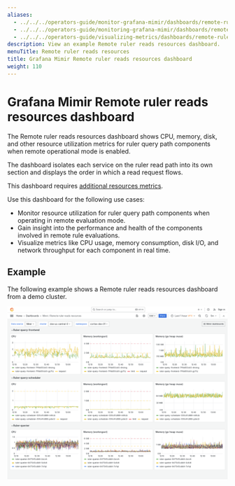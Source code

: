 ```yaml
---
aliases:
  - ../../../operators-guide/monitor-grafana-mimir/dashboards/remote-ruler-reads-resources/
  - ../../../operators-guide/monitoring-grafana-mimir/dashboards/remote-ruler-reads-resources/
  - ../../../operators-guide/visualizing-metrics/dashboards/remote-ruler-reads-resources/
description: View an example Remote ruler reads resources dashboard.
menuTitle: Remote ruler reads resources
title: Grafana Mimir Remote ruler reads resources dashboard
weight: 110
---
```



# Grafana Mimir Remote ruler reads resources dashboard

The Remote ruler reads resources dashboard shows CPU, memory, disk, and other resource utilization metrics for ruler query path components when remote operational mode is enabled.

The dashboard isolates each service on the ruler read path into its own section and displays the order in which a read request flows.

This dashboard requires [additional resources metrics](../../requirements/#additional-resources-metrics).

Use this dashboard for the following use cases:

- Monitor resource utilization for ruler query path components when operating in remote evaluation mode.
- Gain insight into the performance and health of the components involved in remote rule evaluations.
- Visualize metrics like CPU usage, memory consumption, disk I/O, and network throughput for each component in real time.

## Example

The following example shows a Remote ruler reads resources dashboard from a demo cluster.

![Grafana Mimir Remote ruler reads resources dashboard](mimir-remote-ruler-reads-resources.png)
